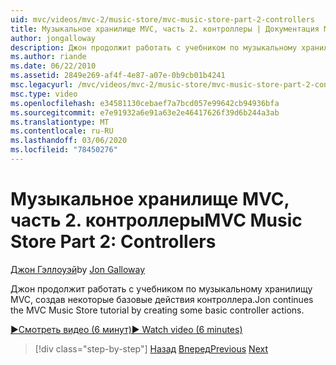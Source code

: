 ```yaml
---
uid: mvc/videos/mvc-2/music-store/mvc-music-store-part-2-controllers
title: Музыкальное хранилище MVC, часть 2. контроллеры | Документация Майкрософт
author: jongalloway
description: Джон продолжит работать с учебником по музыкальному хранилищу MVC, создав некоторые базовые действия контроллера.
ms.author: riande
ms.date: 06/22/2010
ms.assetid: 2849e269-af4f-4e87-a07e-0b9cb01b4241
msc.legacyurl: /mvc/videos/mvc-2/music-store/mvc-music-store-part-2-controllers
msc.type: video
ms.openlocfilehash: e34581130cebaef7a7bcd057e99642cb94936bfa
ms.sourcegitcommit: e7e91932a6e91a63e2e46417626f39d6b244a3ab
ms.translationtype: MT
ms.contentlocale: ru-RU
ms.lasthandoff: 03/06/2020
ms.locfileid: "78450276"
---
```

# <a name="mvc-music-store-part-2-controllers"></a><span data-ttu-id="dd011-103">Музыкальное хранилище MVC, часть 2. контроллеры</span><span class="sxs-lookup"><span data-stu-id="dd011-103">MVC Music Store Part 2: Controllers</span></span>

<span data-ttu-id="dd011-104">[Джон Гэллоуэй](https://github.com/jongalloway)</span><span class="sxs-lookup"><span data-stu-id="dd011-104">by [Jon Galloway](https://github.com/jongalloway)</span></span>

<span data-ttu-id="dd011-105">Джон продолжит работать с учебником по музыкальному хранилищу MVC, создав некоторые базовые действия контроллера.</span><span class="sxs-lookup"><span data-stu-id="dd011-105">Jon continues the MVC Music Store tutorial by creating some basic controller actions.</span></span>

[<span data-ttu-id="dd011-106">&#9654;Смотреть видео (6 минут)</span><span class="sxs-lookup"><span data-stu-id="dd011-106">&#9654; Watch video (6 minutes)</span></span>](https://channel9.msdn.com/Blogs/ASP-NET-Site-Videos/mvc-music-store-part-2-controllers)

> [!div class="step-by-step"]
> <span data-ttu-id="dd011-107">[Назад](mvc-music-store-part-1-intro-tools-and-project-structure.md)
> [Вперед](mvc-music-store-part-3-views-and-viewmodels.md)</span><span class="sxs-lookup"><span data-stu-id="dd011-107">[Previous](mvc-music-store-part-1-intro-tools-and-project-structure.md)
[Next](mvc-music-store-part-3-views-and-viewmodels.md)</span></span>
